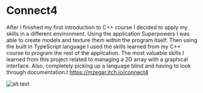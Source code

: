 # Connect4
After I finished my first introduction to C++ course I decided to apply my skills in a different environment. Using the application Superpowers I was able to create models and texture them
        within the program itself. Then using the built in TypeScript language I used the skills learned from my C++ course to program the rest of the application. The most valuable skills I learned
        from this project related to managing a 2D array with a graphical interface. Also, completely picking up a language blind and having to look through documentation.t https://mzegar.itch.io/connect4

![alt text](https://i.imgur.com/1ljhaX1.png)
